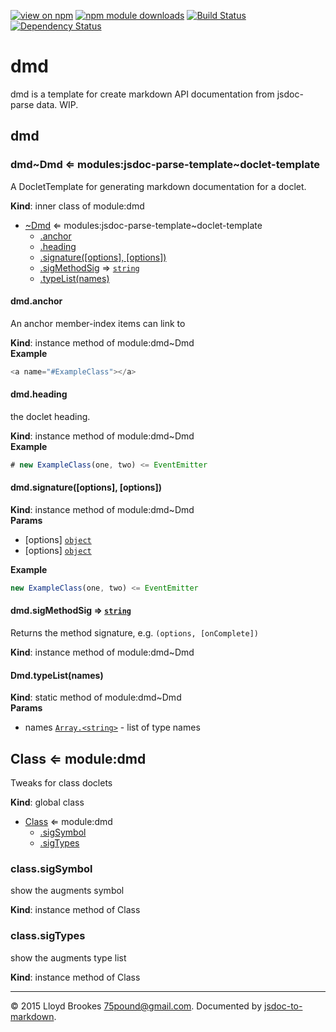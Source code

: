 [![view on npm](http://img.shields.io/npm/v/dmd.svg)](https://www.npmjs.org/package/dmd)
[![npm module downloads](http://img.shields.io/npm/dt/dmd.svg)](https://www.npmjs.org/package/dmd)
[![Build Status](https://travis-ci.org/jsdoc2md/dmd.svg?branch=master)](https://travis-ci.org/jsdoc2md/dmd)
[![Dependency Status](https://david-dm.org/jsdoc2md/dmd.svg)](https://david-dm.org/jsdoc2md/dmd)

# dmd
dmd is a template for create markdown API documentation from jsdoc-parse data. WIP.


<a name="module_dmd"></a>
## dmd
  

<a name="module_dmd..Dmd"></a>
### dmd~Dmd ⇐ modules:jsdoc-parse-template~doclet-template  
A DocletTemplate for generating markdown documentation for a doclet.

**Kind**: inner class of module:dmd  

* [~Dmd](#module_dmd..Dmd) ⇐ modules:jsdoc-parse-template~doclet-template  
    * [.anchor](#module_dmd..Dmd+anchor)  
    * [.heading](#module_dmd..Dmd+heading)  
    * [.signature([options], [options])](#module_dmd..Dmd+signature)  
    * [.sigMethodSig](#module_dmd..Dmd+sigMethodSig) ⇒ [`string`](#string)  
    * [.typeList(names)](#module_dmd..Dmd.typeList)  


<a name="module_dmd..Dmd+anchor"></a>
#### dmd.anchor  
An anchor member-index items can link to

**Kind**: instance method of module:dmd~Dmd  
**Example**
```js
<a name="#ExampleClass"></a>
```

<a name="module_dmd..Dmd+heading"></a>
#### dmd.heading  
the doclet heading.

**Kind**: instance method of module:dmd~Dmd  
**Example**
```js
# new ExampleClass(one, two) <= EventEmitter
```

<a name="module_dmd..Dmd+signature"></a>
#### dmd.signature([options], [options])  
**Kind**: instance method of module:dmd~Dmd  
**Params**

- [options] [`object`](#object)
- [options] [`object`](#object)

**Example**
```js
new ExampleClass(one, two) <= EventEmitter
```

<a name="module_dmd..Dmd+sigMethodSig"></a>
#### dmd.sigMethodSig ⇒ [`string`](#string)  
Returns the method signature, e.g. `(options, [onComplete])`

**Kind**: instance method of module:dmd~Dmd  

<a name="module_dmd..Dmd.typeList"></a>
#### Dmd.typeList(names)  
**Kind**: static method of module:dmd~Dmd  
**Params**

- names [`Array.<string>`](#Array.<string>) - list of type names


<a name="Class"></a>
## Class ⇐ module:dmd  
Tweaks for class doclets

**Kind**: global class  

* [Class](#Class) ⇐ module:dmd  
    * [.sigSymbol](#Class+sigSymbol)  
    * [.sigTypes](#Class+sigTypes)  


<a name="Class+sigSymbol"></a>
### class.sigSymbol  
show the augments symbol

**Kind**: instance method of Class  

<a name="Class+sigTypes"></a>
### class.sigTypes  
show the augments type list

**Kind**: instance method of Class  


* * *

&copy; 2015 Lloyd Brookes <75pound@gmail.com>. Documented by [jsdoc-to-markdown](https://github.com/jsdoc2md/jsdoc-to-markdown).

